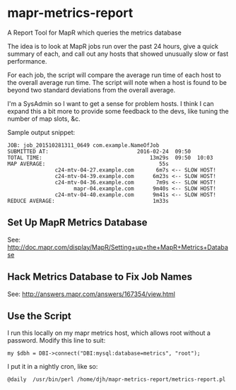 # mapr-metrics-report
A Report Tool for MapR which queries the metrics database

The idea is to look at MapR jobs run over the past 24 hours, give a
quick summary of each, and call out any hosts that showed unusually slow
or fast performance.

For each job, the script will compare the average run time of each host
to the overall average run time.  The script will note when a host is
found to be beyond two standard deviations from the overall average.

I'm a SysAdmin so I want to get a sense for problem hosts.  I think I
can expand this a bit more to provide some feedback to the devs, like
tuning the number of map slots, &c.

Sample output snippet:

```
JOB: job_201510281311_0649 com.example.NameOfJob
SUBMITTED AT:                            2016-02-24  09:50
TOTAL TIME:                                  13m29s  09:50  10:03
MAP AVERAGE:                                    55s
               c24-mtv-04-27.example.com       6m7s <-- SLOW HOST!
               c24-mtv-04-39.example.com      6m23s <-- SLOW HOST!
               c24-mtv-04-36.example.com       7m9s <-- SLOW HOST!
                     mapr-04.example.com      9m40s <-- SLOW HOST!
               c24-mtv-04-40.example.com      9m41s <-- SLOW HOST!
REDUCE AVERAGE:                               1m33s
```

## Set Up MapR Metrics Database

See: http://doc.mapr.com/display/MapR/Setting+up+the+MapR+Metrics+Database

## Hack Metrics Database to Fix Job Names

See: http://answers.mapr.com/answers/167354/view.html

## Use the Script

I run this locally on my mapr metrics host, which allows root without a
password.  Modify this line to suit:

`my $dbh = DBI->connect("DBI:mysql:database=metrics", "root");`

I put it in a nightly cron, like so:

```
@daily  /usr/bin/perl /home/djh/mapr-metrics-report/metrics-report.pl
```
